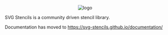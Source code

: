 <p align="center">
  <img alt="logo" src="https://svg-stencils.github.io/images/logo-big.png">
</p>

SVG Stencils is a community driven stencil library.

Documentation has moved to https://svg-stencils.github.io/documentation/

